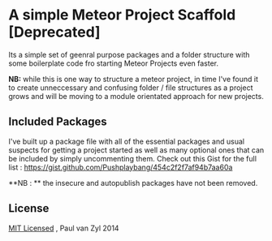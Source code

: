 # A simple Meteor Project Scaffold [Deprecated]

Its a simple set of geenral purpose packages and a folder structure with some boilerplate code fro starting Meteor Projects even faster.

**NB:**  while this is one way to structure a meteor project, in time I've found it to create unneccessary and confusing folder / file  structures as a project grows and will be moving to a module orientated approach for new projects.

## Included Packages

I've built up a package file with all of the essential packages and usual suspects for getting a project started as well as many optional ones that can be included by simply uncommenting them.  Check out this Gist for the full list : https://gist.github.com/Pushplaybang/454c2f2f7af94b7aa60a

**NB : ** the insecure and autopublish packages have not been removed. 

## License
[MIT Licensed](https://github.com/Pushplaybang/knife/blob/master/LICENSE) , Paul van Zyl 2014
